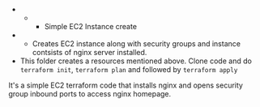 * * * Simple EC2 Instance create
* * Creates EC2 instance along with security groups and instance contsists of nginx server installed.
* This folder creates a resources mentioned above.
Clone code and do `terraform init`, `terraform plan` and followed by  `terraform apply`

It's a simple EC2 terraform code that installs nginx and opens security group inbound ports to access nginx homepage.
